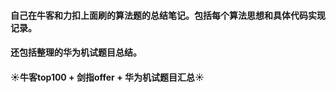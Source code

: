
#### 自己在牛客和力扣上面刷的算法题的总结笔记。包括每个算法思想和具体代码实现记录。
#### 还包括整理的华为机试题目总结。

#### ☀️牛客top100 + 剑指offer + 华为机试题目汇总☀️
